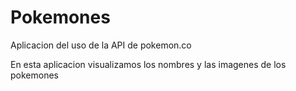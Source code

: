 # Pokemones
Aplicacion del uso de la API de pokemon.co

En esta aplicacion visualizamos los nombres y las imagenes de los pokemones
